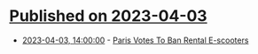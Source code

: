 # [Published on 2023-04-03](index.md)

* [2023-04-03, 14:00:00](https://slashdot.org/story/23/04/03/1232209/paris-votes-to-ban-rental-e-scooters?utm_source=rss1.0mainlinkanon&utm_medium=feed) - [Paris Votes To Ban Rental E-scooters](https://slashdot.org/story/23/04/03/1232209/paris-votes-to-ban-rental-e-scooters?utm_source=rss1.0mainlinkanon&utm_medium=feed)
